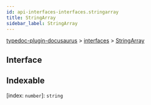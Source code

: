 ```yaml
---
id: api-interfaces-interfaces.stringarray
title: StringArray
sidebar_label: StringArray
---
```


[typedoc-plugin-docusaurus](api-readme.md) > [interfaces](api-modules-interfaces.md) > [StringArray](api-interfaces-interfaces.stringarray.md)



## Interface

## Indexable

\[index: `number`\]:&nbsp;`string`

